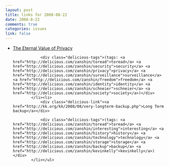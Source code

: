 ```yaml
--- 
layout: post
title: links for 2008-08-22
date: 2008-8-22
comments: true
categories: issues
link: false
---
```

<ul class="delicious"><li>
                <div class="delicious-link"><a href="http://www.wired.com/politics/security/commentary/securitymatters/2006/05/70886">The Eternal Value of Privacy</a></div>
                
                <div class="delicious-tags">(tags: <a href="http://delicious.com/zanshin/toread">toread</a> <a href="http://delicious.com/zanshin/security">security</a> <a href="http://delicious.com/zanshin/privacy">privacy</a> <a href="http://delicious.com/zanshin/surveillance">surveillance</a> <a href="http://delicious.com/zanshin/freedom">freedom</a> <a href="http://delicious.com/zanshin/identity">identity</a> <a href="http://delicious.com/zanshin/schneier">schneier</a> <a href="http://delicious.com/zanshin/society">society</a>)</div>
            </li><li>
                <div class="delicious-link"><a href="http://kk.org/kk/2008/08/very-longterm-backup.php">Long Term backup</a></div>
                
                <div class="delicious-tags">(tags: <a href="http://delicious.com/zanshin/toread">toread</a> <a href="http://delicious.com/zanshin/interesting">interesting</a> <a href="http://delicious.com/zanshin/history">history</a> <a href="http://delicious.com/zanshin/technology">technology</a> <a href="http://delicious.com/zanshin/storage">storage</a> <a href="http://delicious.com/zanshin/backup">backup</a> <a href="http://delicious.com/zanshin/kevinkelly">kevinkelly</a>)</div>
            </li></ul>

